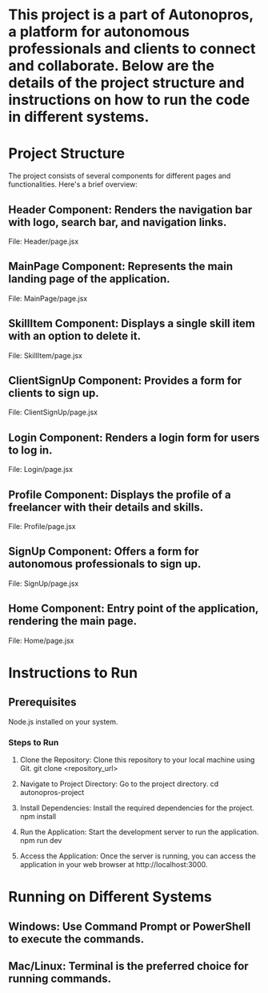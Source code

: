 # This project is a part of Autonopros, a platform for autonomous professionals and clients to connect and collaborate. Below are the details of the project structure and instructions on how to run the code in different systems.

# Project Structure
The project consists of several components for different pages and functionalities. Here's a brief overview:

## Header Component: Renders the navigation bar with logo, search bar, and navigation links.
File: Header/page.jsx

## MainPage Component: Represents the main landing page of the application.
File: MainPage/page.jsx

## SkillItem Component: Displays a single skill item with an option to delete it.
File: SkillItem/page.jsx

## ClientSignUp Component: Provides a form for clients to sign up.
File: ClientSignUp/page.jsx

## Login Component: Renders a login form for users to log in.
File: Login/page.jsx

## Profile Component: Displays the profile of a freelancer with their details and skills.
File: Profile/page.jsx

## SignUp Component: Offers a form for autonomous professionals to sign up.
File: SignUp/page.jsx

## Home Component: Entry point of the application, rendering the main page.
File: Home/page.jsx

# Instructions to Run

## Prerequisites
Node.js installed on your system.

### Steps to Run

1. Clone the Repository: Clone this repository to your local machine using Git.
git clone <repository_url>

2. Navigate to Project Directory: Go to the project directory.
cd autonopros-project

3. Install Dependencies: Install the required dependencies for the project.
npm install

4. Run the Application: Start the development server to run the application.
npm run dev

5. Access the Application: Once the server is running, you can access the application in your web browser at http://localhost:3000.

# Running on Different Systems

## Windows: Use Command Prompt or PowerShell to execute the commands.
## Mac/Linux: Terminal is the preferred choice for running commands.


 
